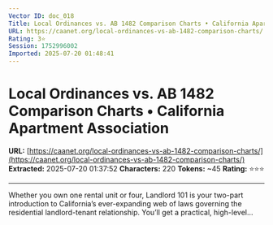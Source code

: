 ```yaml
---
Vector ID: doc_018
Title: Local Ordinances vs. AB 1482 Comparison Charts • California Apartment Association
URL: https://caanet.org/local-ordinances-vs-ab-1482-comparison-charts/
Rating: 3⭐
Session: 1752996002
Imported: 2025-07-20 01:48:41
---
```


# Local Ordinances vs. AB 1482 Comparison Charts • California Apartment Association

**URL:** [https://caanet.org/local-ordinances-vs-ab-1482-comparison-charts/](https://caanet.org/local-ordinances-vs-ab-1482-comparison-charts/)
**Extracted:** 2025-07-20 01:37:52
**Characters:** 220
**Tokens:** ~45
**Rating:** ⭐⭐⭐

---

Whether you own one rental unit or four, Landlord 101 is your two-part introduction to California’s ever-expanding web of laws governing the residential landlord-tenant relationship. You’ll get a practical, high-level… 
